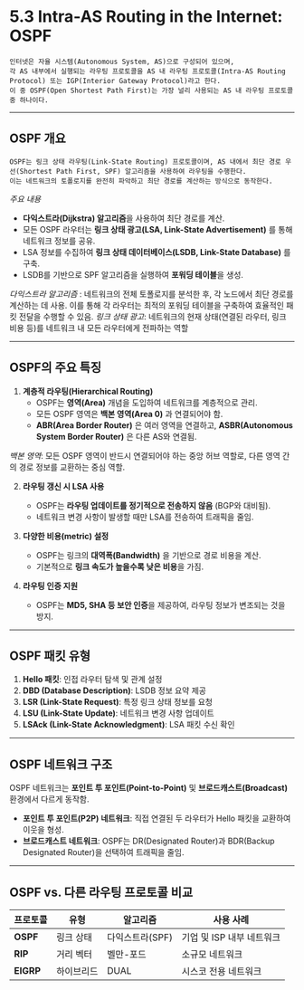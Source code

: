 # 5.3 Intra-AS Routing in the Internet: OSPF

```
인터넷은 자율 시스템(Autonomous System, AS)으로 구성되어 있으며,
각 AS 내부에서 실행되는 라우팅 프로토콜을 AS 내 라우팅 프로토콜(Intra-AS Routing Protocol) 또는 IGP(Interior Gateway Protocol)라고 한다. 
이 중 OSPF(Open Shortest Path First)는 가장 널리 사용되는 AS 내 라우팅 프로토콜 중 하나이다.
```

---

## OSPF 개요

```
OSPF는 링크 상태 라우팅(Link-State Routing) 프로토콜이며, AS 내에서 최단 경로 우선(Shortest Path First, SPF) 알고리즘을 사용하여 라우팅을 수행한다.
이는 네트워크의 토폴로지를 완전히 파악하고 최단 경로를 계산하는 방식으로 동작한다.
```

*주요 내용*
- **다익스트라(Dijkstra) 알고리즘**을 사용하여 최단 경로를 계산.
- 모든 OSPF 라우터는 **링크 상태 광고(LSA, Link-State Advertisement)** 를 통해 네트워크 정보를 공유.
- LSA 정보를 수집하여 **링크 상태 데이터베이스(LSDB, Link-State Database)** 를 구축.
- LSDB를 기반으로 SPF 알고리즘을 실행하여 **포워딩 테이블**을 생성.

*다익스트라 알고리즘* : 네트워크의 전체 토폴로지를 분석한 후, 각 노드에서 최단 경로를 계산하는 데 사용. 이를 통해 각 라우터는 최적의 포워딩 테이블을 구축하여 효율적인 패킷 전달을 수행할 수 있음.
*링크 상태 광고*: 네트워크의 현재 상태(연결된 라우터, 링크 비용 등)를 네트워크 내 모든 라우터에게 전파하는 역할

---

## OSPF의 주요 특징

1. **계층적 라우팅(Hierarchical Routing)**
   - OSPF는 **영역(Area)** 개념을 도입하여 네트워크를 계층적으로 관리.
   - 모든 OSPF 영역은 **백본 영역(Area 0)** 과 연결되어야 함.
   - **ABR(Area Border Router)** 은 여러 영역을 연결하고, **ASBR(Autonomous System Border Router)** 은 다른 AS와 연결됨.
  
*백본 영역*: 모든 OSPF 영역이 반드시 연결되어야 하는 중앙 허브 역할로, 다른 영역 간의 경로 정보를 교환하는 중심 역할.

2. **라우팅 갱신 시 LSA 사용**
   - OSPF는 **라우팅 업데이트를 정기적으로 전송하지 않음** (BGP와 대비됨).
   - 네트워크 변경 사항이 발생할 때만 LSA를 전송하여 트래픽을 줄임.

3. **다양한 비용(metric) 설정**
   - OSPF는 링크의 **대역폭(Bandwidth)** 을 기반으로 경로 비용을 계산.
   - 기본적으로 **링크 속도가 높을수록 낮은 비용**을 가짐.

4. **라우팅 인증 지원**
   - OSPF는 **MD5, SHA 등 보안 인증**을 제공하여, 라우팅 정보가 변조되는 것을 방지.

---

## OSPF 패킷 유형

1. **Hello 패킷**: 인접 라우터 탐색 및 관계 설정
2. **DBD (Database Description)**: LSDB 정보 요약 제공
3. **LSR (Link-State Request)**: 특정 링크 상태 정보를 요청
4. **LSU (Link-State Update)**: 네트워크 변경 사항 업데이트
5. **LSAck (Link-State Acknowledgment)**: LSA 패킷 수신 확인

---

## OSPF 네트워크 구조

OSPF 네트워크는 **포인트 투 포인트(Point-to-Point)** 및 **브로드캐스트(Broadcast)** 환경에서 다르게 동작함.

- **포인트 투 포인트(P2P) 네트워크**: 직접 연결된 두 라우터가 Hello 패킷을 교환하여 이웃을 형성.
- **브로드캐스트 네트워크**: OSPF는 DR(Designated Router)과 BDR(Backup Designated Router)을 선택하여 트래픽을 줄임.

---

## OSPF vs. 다른 라우팅 프로토콜 비교

| 프로토콜 | 유형 | 알고리즘 | 사용 사례 |
|---------|---------|----------|----------|
| **OSPF** | 링크 상태 | 다익스트라(SPF) | 기업 및 ISP 내부 네트워크 |
| **RIP** | 거리 벡터 | 벨만-포드 | 소규모 네트워크 |
| **EIGRP** | 하이브리드 | DUAL | 시스코 전용 네트워크 |

